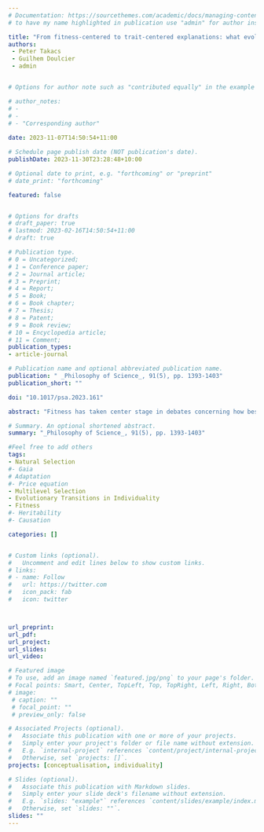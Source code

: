 ```yaml
---
# Documentation: https://sourcethemes.com/academic/docs/managing-content/ 
# to have my name highlighted in publication use "admin" for author instead of Pierrick Bourrat

title: "From fitness-centered to trait-centered explanations: what evolutionary transitions in individuality teach us about fitness"
authors:  
 - Peter Takacs
 - Guilhem Doulcier
 - admin


# Options for author note such as "contributed equally" in the example below, assuming they are three authors, the third author is corresponding author.

# author_notes:
# - 
# - 
# - "Corresponding author"
 
date: 2023-11-07T14:50:54+11:00

# Schedule page publish date (NOT publication's date).
publishDate: 2023-11-30T23:28:48+10:00

# Optional date to print, e.g. "forthcoming" or "preprint"
# date_print: "forthcoming"

featured: false


# Options for drafts
# draft_paper: true
# lastmod: 2023-02-16T14:50:54+11:00
# draft: true

# Publication type.
# 0 = Uncategorized;
# 1 = Conference paper;
# 2 = Journal article;
# 3 = Preprint;
# 4 = Report;
# 5 = Book;
# 6 = Book chapter;
# 7 = Thesis;
# 8 = Patent;
# 9 = Book review;
# 10 = Encyclopedia article;
# 11 = Comment;
publication_types:
- article-journal

# Publication name and optional abbreviated publication name.
publication: " _Philosophy of Science_, 91(5), pp. 1393-1403"
publication_short: ""

doi: "10.1017/psa.2023.161"

abstract: "Fitness has taken center stage in debates concerning how best to identify evolutionary transitions in individuality (ETIs). An influential framework proposes that an ETI occurs only when fitness is exported from constituent particles to a collective. We reformulate the conceptual structure of this framework as involving three steps. The culminating step compares “counterfactual” fitnesses against a long-run measure of fitness. This comparison assumes that collective-level fitness mereologically supervenes on particle fitness. However, if this assumption is rigorously enforced, the proposed conditions for identifying ETIs prove to be too weak. We here suggest an alternative model of ETIs centered around traits."

# Summary. An optional shortened abstract.
summary: "_Philosophy of Science_, 91(5), pp. 1393-1403"

#Feel free to add others
tags:
- Natural Selection
#- Gaia
# Adaptation
#- Price equation
- Multilevel Selection
- Evolutionary Transitions in Individuality
- Fitness
#- Heritability
#- Causation

categories: []


# Custom links (optional).
#   Uncomment and edit lines below to show custom links.
# links:
# - name: Follow
#   url: https://twitter.com
#   icon_pack: fab
#   icon: twitter



url_preprint:
url_pdf:
url_project:
url_slides:
url_video:

# Featured image
# To use, add an image named `featured.jpg/png` to your page's folder. 
# Focal points: Smart, Center, TopLeft, Top, TopRight, Left, Right, BottomLeft, Bottom, BottomRight.
# image:
 # caption: ""
 # focal_point: ""
 # preview_only: false

# Associated Projects (optional).
#   Associate this publication with one or more of your projects.
#   Simply enter your project's folder or file name without extension.
#   E.g. `internal-project` references `content/project/internal-project/index.md`.
#   Otherwise, set `projects: []`.
projects: [conceptualisation, individuality]

# Slides (optional).
#   Associate this publication with Markdown slides.
#   Simply enter your slide deck's filename without extension.
#   E.g. `slides: "example"` references `content/slides/example/index.md`.
#   Otherwise, set `slides: ""`.
slides: ""
---
```

